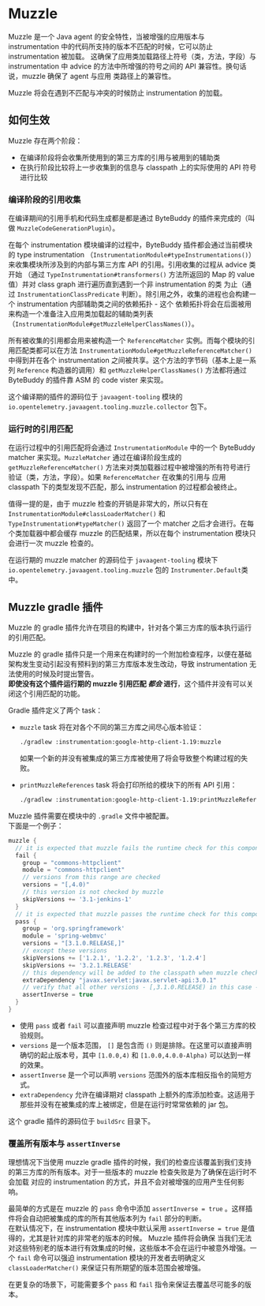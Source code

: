 # Muzzle

Muzzle 是一个 Java agent 的安全特性，当被增强的应用版本与 instrumentation 中的代码所支持的版本不匹配的时候，它可以防止 instrumentation 被加载。
这确保了应用类加载路径上符号（类，方法，字段）与 instrumentation 中 advice 的方法中所增强的符号之间的 API 兼容性。换句话说，muzzle 确保了 agent 与应用
类路径上的兼容性。

Muzzle 将会在遇到不匹配与冲突的时候防止 instrumentation 的加载。

## 如何生效

Muzzle 存在两个阶段：

- 在编译阶段将会收集所使用到的第三方库的引用与被用到的辅助类
- 在执行阶段比较将上一步收集到的信息与 classpath 上的实际使用的 API 符号进行比较

### 编译阶段的引用收集

在编译期间的引用手机和代码生成都是都是通过 ByteBuddy 的插件来完成的（叫做 `MuzzleCodeGenerationPlugin`）。

在每个 instrumentation 模块编译的过程中，ByteBuddy 插件都会通过当前模块的 type instrumentation
（`InstrumentationModule#typeInstrumentations()`）来收集模块所涉及到的内部与第三方库 API 的引用。引用收集的过程从 advice 类开始
（通过 `TypeInstrumentation#transformers()` 方法所返回的 Map 的 value 值）并对 class graph 进行遍历直到遇到一个非 instrumentation 的类
为止（通过 `InstrumentationClassPredicate` 判断）。除引用之外，收集的进程也会构建一个 instrumentation 内部辅助类之间的依赖拓扑 - 这个
依赖拓扑将会在后面被用来构造一个准备注入应用类加载起的辅助类列表（`InstrumentationModule#getMuzzleHelperClassNames()`）。

所有被收集的引用都会用来被构造一个 `ReferenceMatcher` 实例。而每个模块的引用匹配类都可以在方法
`InstrumentationModule#getMuzzleReferenceMatcher()` 中得到并在各个 instrumentation 之间被共享。这个方法的字节码（基本上是一系列
`Reference` 构造器的调用）和 `getMuzzleHelperClassNames()` 方法都将通过 ByteBuddy 的插件靠 ASM 的 code vister 来实现。

这个编译期的插件的源码位于 `javaagent-tooling` 模块的 `io.opentelemetry.javaagent.tooling.muzzle.collector` 包下。

### 运行时的引用匹配

在运行过程中的引用匹配将会通过 `InstrumentationModule` 中的一个 ByteBuddy matcher 来实现。`MuzzleMatcher` 通过在编译阶段生成的
`getMuzzleReferenceMatcher()` 方法来对类加载器过程中被增强的所有符号进行验证（类，方法，字段）。如果 `ReferenceMatcher` 在收集的引用与
应用 classpath 下的类型发现不匹配，那么 instrumentation 的过程都会被终止。

值得一提的是，由于 muzzle 检查的开销是非常大的，所以只有在 `InstrumentationModule#classLoaderMatcher()` 和
`TypeInstrumentation#typeMatcher()` 返回了一个 matcher 之后才会进行。在每个类加载器中都会缓存 muzzle 的匹配结果，所以在每个
instrumentation 模块只会进行一次 muzzle 检查的。

在运行期的 muzzle matcher 的源码位于 `javaagent-tooling` 模块下 `io.opentelemetry.javaagent.tooling.muzzle` 包的
`Instrumenter.Default`类中。

## Muzzle gradle 插件

Muzzle 的 gradle 插件允许在项目的构建中，针对各个第三方库的版本执行运行的引用匹配。

Muzzle 的 gradle 插件只是一个用来在构建时的一个附加检查程序，以便在基础架构发生变动引起没有预料到的第三方库版本发生改动，导致 instrumentation
无法使用的时候及时提出警告。  
**即使没有这个插件运行期的 muzzle 引用匹配 _都会_ 进行**，这个插件并没有可以关闭这个引用匹配的功能。

Gradle 插件定义了两个 task：

- `muzzle` task 将在对各个不同的第三方库之间尽心版本验证：

  ```sh
  ./gradlew :instrumentation:google-http-client-1.19:muzzle
  ```

  如果一个新的并没有被集成的第三方库被使用了将会导致整个构建过程的失败。

- `printMuzzleReferences` task 将会打印所给的模块下的所有 API 引用：
  ```sh
  ./gradlew :instrumentation:google-http-client-1.19:printMuzzleReferences
  ```

Muzzle 插件需要在模块中的 `.gradle` 文件中被配置。  
下面是一个例子：

```groovy
muzzle {
  // it is expected that muzzle fails the runtime check for this component
  fail {
    group = "commons-httpclient"
    module = "commons-httpclient"
    // versions from this range are checked
    versions = "[,4.0)"
    // this version is not checked by muzzle
    skipVersions += '3.1-jenkins-1'
  }
  // it is expected that muzzle passes the runtime check for this component
  pass {
    group = 'org.springframework'
    module = 'spring-webmvc'
    versions = "[3.1.0.RELEASE,]"
    // except these versions
    skipVersions += ['1.2.1', '1.2.2', '1.2.3', '1.2.4']
    skipVersions += '3.2.1.RELEASE'
    // this dependency will be added to the classpath when muzzle check is run
    extraDependency "javax.servlet:javax.servlet-api:3.0.1"
    // verify that all other versions - [,3.1.0.RELEASE) in this case - fail the muzzle runtime check
    assertInverse = true
  }
}
```

- 使用 `pass` 或者 `fail` 可以直接声明 muzzle 检查过程中对于各个第三方库的校验规则。
- `versions` 是一个版本范围， `[]` 是包含而 `()` 则是排除。在这里可以直接声明确切的起止版本号，其中 `[1.0.0,4)` 和 `[1.0.0,4.0.0-Alpha)`
  可以达到一样的效果。
- `assertInverse` 是一个可以声明 `versions` 范围外的版本库相反指令的简短方式。
- `extraDependency` 允许在编译期对 classpath 上额外的库添加检查。这适用于那些并没有在被集成的库上被绑定，但是在运行时常常依赖的 jar 包。

这个 gradle 插件的源码位于 `buildSrc` 目录下。

### 覆盖所有版本与 `assertInverse`

理想情况下当使用 muzzle gradle 插件的时候，我们的检查应该覆盖到我们支持的第三方库的所有版本。对于一些版本的 muzzle 检查失败是为了确保在运行时不会加载
对应的 instrumentation 的方式，并且不会对被增强的应用产生任何影响。

最简单的方式是在 muzzle 的 `pass` 命令中添加 `assertInverse = true` 。这样插件将会自动把被集成的库的所有其他版本列为 `fail` 部分的判断。  
在默认情况下，在 instrumentation 模块中默认采用 `assertInverse = true` 是值得的，尤其是针对库的非常老的版本的时候。 Muzzle 插件将会确保
当我们无法对这些特别老的版本进行有效集成的时候，这些版本不会在运行中被意外增强。一个 `fail` 命令可以强迫 instrumentation 模块的开发者去明确定义
`classLoaderMatcher()` 来保证只有所期望的版本范围会被增强。

在更复杂的场景下，可能需要多个 `pass` 和 `fail` 指令来保证去覆盖尽可能多的版本。

